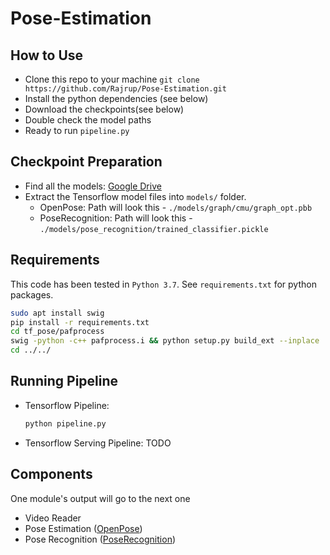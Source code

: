 # Pose-Estimation

## How to Use

- Clone this repo to your machine ```git clone https://github.com/Rajrup/Pose-Estimation.git```
- Install the python dependencies (see below)
- Download the checkpoints(see below)
- Double check the model paths
- Ready to run ```pipeline.py```

## Checkpoint Preparation

- Find all the models: [Google Drive](https://drive.google.com/drive/folders/1rXR2cjYWJIYWtULXe8tNJseJnlgatdmw?usp=sharing)
- Extract the Tensorflow model files into ```models/``` folder.
  - OpenPose: Path will look this - ```./models/graph/cmu/graph_opt.pbb```
  - PoseRecognition: Path will look this - ```./models/pose_recognition/trained_classifier.pickle```

## Requirements

This code has been tested in ```Python 3.7```.
See ```requirements.txt``` for python packages.

```bash
sudo apt install swig
pip install -r requirements.txt
cd tf_pose/pafprocess
swig -python -c++ pafprocess.i && python setup.py build_ext --inplace
cd ../../
```

## Running Pipeline

- Tensorflow Pipeline:

    ```python
    python pipeline.py
    ```

- Tensorflow Serving Pipeline: TODO

## Components

One module's output will go to the next one

- Video Reader
- Pose Estimation ([OpenPose](https://github.com/ZheC/tf-pose-estimation))
- Pose Recognition ([PoseRecognition](https://github.com/felixchenfy/Realtime-Action-Recognition))
